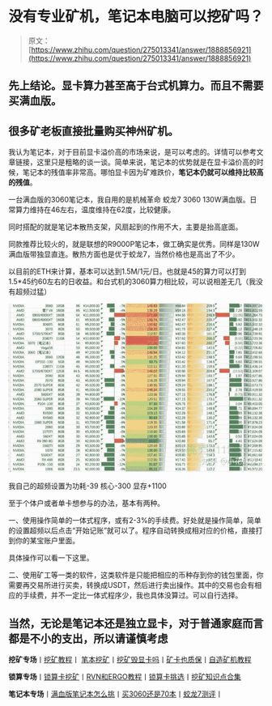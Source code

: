 <!--yml
category: 挖矿
date: 2022-06-26 00:00:00
-->

# 没有专业矿机，笔记本电脑可以挖矿吗？

> 原文：[https://www.zhihu.com/question/275013341/answer/1888856921](https://www.zhihu.com/question/275013341/answer/1888856921)

 ## 先上结论。显卡算力甚至高于台式机算力。而且不需要买满血版。

## 很多矿老板直接批量购买神州矿机。

我认为笔记本，对于目前显卡溢价高的市场来说，是可以考虑的。详情可以参考文章链接，这里只是粗略的谈一谈。简单来说，笔记本的优势就是在显卡溢价高的时候，笔记本的残值率非常高。哪怕显卡因为矿难跌价，**笔记本仍就可以维持比较高的残值**。

[](https://zhuanlan.zhihu.com/p/360451565)

一台满血版的3060笔记本，我自用的是机械革命 蛟龙7 3060 130W满血版。日常算力维持在46左右，温度维持在62度，比较健康。

同时搭配的就是笔记本散热支架，风扇起到的作用不大，主要是抬高底面。

同款推荐比较火的，就是联想的R9000P笔记本，做工确实是优秀。同样是130W满血版带独显直连。散热方面也是优于蛟龙7，当然价格也是高出了不少。

以目前的ETH来计算，基本可以达到1.5M/1元/日。也就是45的算力可以打到1.5*45约60左右的日收益。和台式机的3060算力相比较，可以说相差无几（我没有超频过猛）

![](img/f0553950fbf0f9cab548fa5fc3ec4e29.png)

我自己的超频设置为功耗-39 核心-300 显存+1100

至于个体户或者单卡想参与的办法，基本有两种。

一、使用操作简单的一体式程序，或有2-3%的手续费。好处就是操作简单，简单的设置超频以后点击“开始记账”就可以了。程序自动转换成相对应的价格，直接打到你的某宝账户里面。

具体操作可以看一下这里。

[](https://zhuanlan.zhihu.com/p/355955385)

二、使用矿工等一类的软件，这类软件是只能把相应的币种存到你的钱包里面，你需要再交易所进行买卖，转换成USDT，然后进行卖出操作。其中的交易也会有相应的手续费，并不一定比一体式程序少，我也具体没算过。可以自行选择。

## 当然，无论是笔记本还是独立显卡，对于普通家庭而言都是不小的支出，所以请谨慎考虑

**挖矿专场**丨[挖矿教程](https://zhuanlan.zhihu.com/p/355955385)丨 [笔本挖矿](https://zhuanlan.zhihu.com/p/360451565)丨[挖矿毁显卡吗](https://zhuanlan.zhihu.com/p/358944242)丨[矿卡也质保](https://zhuanlan.zhihu.com/p/386391253)丨[自造矿机教程](https://zhuanlan.zhihu.com/p/410470347)

**锁算专场**丨[锁算卡挖矿](https://zhuanlan.zhihu.com/p/398651881)丨[RVN和ERGO教程](https://zhuanlan.zhihu.com/p/402971584)丨[锁算卡挑选](https://zhuanlan.zhihu.com/p/374342633)丨[挖矿知识点合集](https://www.zhihu.com/question/461044682/answer/1994951468)

**笔记本专场**丨[满血版笔记本怎么挑](https://zhuanlan.zhihu.com/p/374748213)丨[买3060还是70本](https://www.zhihu.com/question/447817962/answer/1909204347)丨[蛟龙7测评](https://zhuanlan.zhihu.com/p/369226521)丨